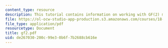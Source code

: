 ```yaml
---
content_type: resource
description: This tutorial contains information on working with GF(2) matrices.
file: https://ol-ocw-studio-app-production.s3.amazonaws.com/courses/18-413-error-correcting-codes-laboratory-spring-2004/de267030200c99e30b6f7b2688cb616e_gf2.pdf
file_type: application/pdf
resourcetype: Document
title: gf2.pdf
uid: de267030-200c-99e3-0b6f-7b2688cb616e
---
```


